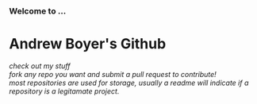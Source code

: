 ### Welcome to ...
# Andrew Boyer's Github
*check out my stuff*</br>
*fork any repo you want  and submit a pull request to contribute!*</br>
*most repositories are used for storage, usually a readme will indicate if a repository is a legitamate project.*</br>
